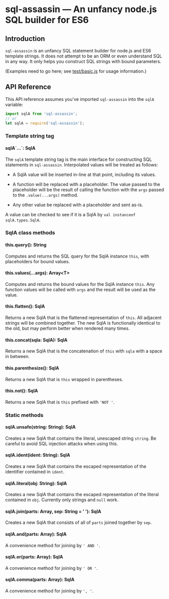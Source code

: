 sql-assassin — An unfancy node.js SQL builder for ES6
=====================================================

Introduction
------------

`sql-assassin` is an unfancy SQL statement builder
for node.js and ES6 template strings.
It does not attempt to be an ORM or even understand SQL in any way.
It only helps you construct SQL strings with bound parameters.

(Examples need to go here;
see [test/basic.js](test/basic.js) for usage information.)

API Reference
-------------

This API reference assumes you've imported `sql-assassin`
into the `sqlA` variable:

```javascript
import sqlA from 'sql-assassin';
// or
let sqlA = require('sql-assassin');
```

### Template string tag

#### sqlA\`...\`: SqlA

The `sqlA` template string tag is the main interface
for constructing SQL statements in `sql-assassin`.
Interpolated values will be treated as follows:

* A SqlA value will be inserted in-line at that point,
  including its values.

* A function will be replaced with a placeholder.
  The value passed to the placeholder will be
  the result of calling the function with the `args`
  passed to the `.value(...args)` method.

* Any other value be replaced with a placeholder
  and sent as-is.

A value can be checked to see if it is a SqlA
by `val instanceof sqlA.types.SqlA`.

### SqlA class methods

#### this.query(): String

Computes and returns the SQL query for the SqlA instance `this`,
with placeholders for bound values.

#### this.values(...args): Array&lt;T&gt;

Computes and returns the bound values for the SqlA instance `this`.
Any function values will be called with `args`
and the result will be used as the value.

#### this.flatten(): SqlA

Returns a new SqlA that is the flattened representation of `this`.
All adjacent strings will be combined together.
The new SqlA is functionally identical to the old,
but may perform better when rendered many times.

#### this.concat(sqla: SqlA): SqlA

Returns a new SqlA that is the concatenation of `this` with `sqla`
with a space in between.

#### this.parenthesize(): SqlA

Returns a new SqlA that is `this` wrapped in parentheses.

#### this.not(): SqlA

Returns a new SqlA that is `this` prefixed with `'NOT '`.

### Static methods

#### sqlA.unsafe(string: String): SqlA

Creates a new SqlA that contains the literal,
unescaped string `string`.
Be careful to avoid SQL injection attacks when using this.

#### sqlA.ident(ident: String): SqlA

Creates a new SqlA that contains the escaped representation
of the identifier contained in `ident`.

#### sqlA.literal(obj: String): SqlA

Creates a new SqlA that contains the escaped representation
of the literal contained in `obj`.
Currently only strings and `null` work.

#### sqlA.join(parts: Array<SqlA>, sep: String = ' '): SqlA

Creates a new SqlA that consists of all of `parts`
joined together by `sep`.

#### sqlA.and(parts: Array<SqlA>): SqlA

A convenience method for joining by `' AND '`.

#### sqlA.or(parts: Array<SqlA>): SqlA

A convenience method for joining by `' OR '`.

#### sqlA.comma(parts: Array<SqlA>): SqlA

A convenience method for joining by `', '`.
